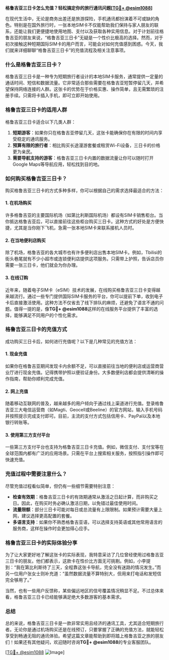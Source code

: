 **格鲁吉亚三日卡怎么充值？轻松搞定你的旅行通讯问题[[TG💪+ @esim1088](https://t.me/s/esim1088)]**

在现代生活中，无论是商务出差还是旅游探险，手机通讯都扮演着不可或缺的角色。特别是在国外旅行时，一张本地SIM卡不仅能帮助我们保持与家人朋友的联系，还能让我们更便捷地使用地图、支付以及获取各种实用信息。对于计划前往格鲁吉亚的朋友来说，“格鲁吉亚三日卡”无疑是一个性价比极高的选择。然而，对于初次接触这种短期国际SIM卡的用户而言，可能会对如何充值感到困惑。今天，我们就来详细聊聊“格鲁吉亚三日卡”的充值流程及相关注意事项。

### 什么是格鲁吉亚三日卡？

格鲁吉亚三日卡是一种专为短期旅行者设计的本地SIM卡服务，通常提供一定量的通话时间、短信和数据流量。它非常适合那些需要在格鲁吉亚短暂停留几天，并希望保持网络连接的人群。这张卡的优势在于价格实惠、操作简单，且无需繁琐的注册手续。只需将卡插入手机，即可立即开始使用。

### 格鲁吉亚三日卡的适用人群

格鲁吉亚三日卡适合以下几类人群：

1. **短期游客**：如果你只在格鲁吉亚停留几天，这张卡能确保你在有限的时间内享受稳定的通讯服务。
2. **预算有限的旅行者**：相比购买长途漫游套餐或租赁Wi-Fi设备，三日卡的价格更为亲民。
3. **需要导航支持的游客**：格鲁吉亚三日卡内置的数据流量让你可以随时打开Google Maps等导航应用，轻松找到目的地。

### 如何购买格鲁吉亚三日卡？

购买格鲁吉亚三日卡的方式多种多样，你可以根据自己的需求选择最适合的方法：

#### 1. 在机场购买
许多格鲁吉亚的主要国际机场（如第比利斯国际机场）都设有SIM卡销售柜台。当你抵达格鲁吉亚后，可以直接前往这些柜台购买三日卡。这种方式的好处是方便快捷，尤其是当你刚下飞机，急需一张本地SIM卡来联系接机人员时。

#### 2. 在当地便利店购买
除了机场，格鲁吉亚的各大城市也有许多便利店出售本地SIM卡。例如，Tbilisi的街头巷尾就有不少小超市或连锁便利店提供这项服务。只需带上护照，告诉店员你需要一张三日卡，他们就会为你办理。

#### 3. 在线订购
近年来，随着电子SIM卡（eSIM）技术的发展，在线购买格鲁吉亚三日卡变得越来越流行。通过一些专门提供国际SIM卡服务的平台，你可以提前下单，收到电子卡后直接激活使用。这种方法不仅省去了线下排队的麻烦，还避免了语言不通的问题。值得一提的是，像**TG💪+ @esim1088**这样的在线服务平台提供了丰富的选择，能够满足不同用户的个性化需求。

### 格鲁吉亚三日卡的充值方式

成功购买三日卡后，如何进行充值呢？以下是几种常见的充值方法：

#### 1. 现金充值
如果你在格鲁吉亚期间发现卡内余额不足，可以直接前往当地的便利店或运营商营业厅进行现金充值。记得携带护照以便验证身份。大多数便利店都会提供清晰的操作指南，帮助你顺利完成充值。

#### 2. 网上充值
随着移动互联网的普及，越来越多的用户倾向于通过线上渠道进行充值。登录格鲁吉亚三大电信运营商（如Magti、Geocell或Beeline）的官方网站，输入手机号码并按照提示完成支付即可。目前，主流的支付方式包括信用卡、PayPal以及本地银行转账等。

#### 3. 使用第三方支付平台
一些第三方支付平台也支持为格鲁吉亚三日卡充值。例如，微信支付、支付宝等在全球范围内都有广泛的应用场景。只需在平台上搜索相关服务，按照指引操作即可快速充值。

### 充值过程中需要注意什么？

尽管充值过程看似简单，但仍有一些细节需要特别注意：

- **检查有效期**：格鲁吉亚三日卡的有效期通常从激活之日起计算，而非购买之日。因此，在购买时务必确认激活日期，以免错过最佳使用时间。
- **流量限额**：部分三日卡可能对每日或总流量有上限限制。如果预计需要大量上网，建议选择更高配置的套餐。
- **多语言支持**：如果你不熟悉格鲁吉亚语，可以选择支持英语或其他常用语言的服务商，这样在操作时会更加得心应手。

### 格鲁吉亚三日卡的实际体验分享

为了让大家更好地了解这张卡的实际表现，我特意采访了几位曾经使用过格鲁吉亚三日卡的朋友。他们都表示，这款卡在性价比方面无可挑剔。例如，小李提到：“我在第比利斯待了三天，全程靠这张卡导航，完全没有迷路的情况发生。”而另一位用户张女士则补充道：“虽然数据流量不算特别大，但用来打电话和发短信完全够用了。”

当然，也有一些用户反馈称，某些偏远地区的信号覆盖情况稍显不足。不过总体来看，格鲁吉亚三日卡已经能够满足绝大多数游客的基本需求。

### 总结

总的来说，格鲁吉亚三日卡是一款非常实用且经济的通讯工具，尤其适合短期旅行者。无论你是通过机场购买还是在线预订，只要掌握了正确的充值方法，就能轻松享受到畅通无阻的通讯体验。希望这篇文章能帮助到即将踏上格鲁吉亚之旅的朋友们！如果还有其他疑问，欢迎随时咨询**TG💪+ @esim1088**的专业客服团队。

[[TG💪+ @esim1088](https://t.me/s/esim1088) ![Image](https://i.postimg.cc/4NQfJmqS/Snipaste-2025-05-13-00-14-12.png)]